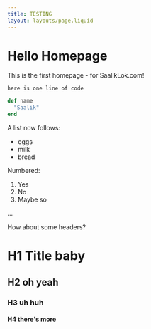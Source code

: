 ```yaml
---
title: TESTING
layout: layouts/page.liquid
---
```


# Hello Homepage
This is the first homepage - for SaalikLok.com!

`here is one line of code`

```ruby
def name
  "Saalik"
end
```

A list now follows:

- eggs
- milk
- bread

Numbered:

1. Yes
2. No
3. Maybe so

...

How about some headers?

# H1 Title baby

## H2 oh yeah

### H3 uh huh

#### H4 there's more

